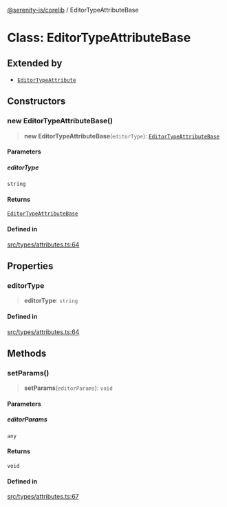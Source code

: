 [@serenity-is/corelib](../README.md) / EditorTypeAttributeBase

# Class: EditorTypeAttributeBase

## Extended by

- [`EditorTypeAttribute`](EditorTypeAttribute.md)

## Constructors

### new EditorTypeAttributeBase()

> **new EditorTypeAttributeBase**(`editorType`): [`EditorTypeAttributeBase`](EditorTypeAttributeBase.md)

#### Parameters

##### editorType

`string`

#### Returns

[`EditorTypeAttributeBase`](EditorTypeAttributeBase.md)

#### Defined in

[src/types/attributes.ts:64](https://github.com/serenity-is/serenity/blob/master/packages/corelib/src/types/attributes.ts#L64)

## Properties

### editorType

> **editorType**: `string`

#### Defined in

[src/types/attributes.ts:64](https://github.com/serenity-is/serenity/blob/master/packages/corelib/src/types/attributes.ts#L64)

## Methods

### setParams()

> **setParams**(`editorParams`): `void`

#### Parameters

##### editorParams

`any`

#### Returns

`void`

#### Defined in

[src/types/attributes.ts:67](https://github.com/serenity-is/serenity/blob/master/packages/corelib/src/types/attributes.ts#L67)
